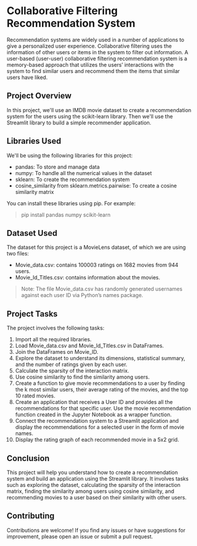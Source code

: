 # Collaborative Filtering Recommendation System
Recommendation systems are widely used in a number of applications to give a personalized user experience. Collaborative filtering uses the information of other users or items in the system to filter out information. A user-based (user-user) collaborative filtering recommendation system is a memory-based approach that utilizes the users’ interactions with the system to find similar users and recommend them the items that similar users have liked.

## Project Overview
In this project, we'll use an IMDB movie dataset to create a recommendation system for the users using the scikit-learn library. Then we'll use the Streamlit library to build a simple recommender application.

## Libraries Used
We'll be using the following libraries for this project:

* pandas: To store and manage data
* numpy: To handle all the numerical values in the dataset
* sklearn: To create the recommendation system
* cosine_similarity from sklearn.metrics.pairwise: To create a cosine similarity matrix

You can install these libraries using pip. For example:
> pip install pandas numpy scikit-learn

## Dataset Used
The dataset for this project is a MovieLens dataset, of which we are using two files:

* Movie_data.csv: contains 100003 ratings on 1682 movies from 944 users.
* Movie_Id_Titles.csv: contains information about the movies.

> Note: The file Movie_data.csv has randomly generated usernames against each user ID via Python’s names package.

## Project Tasks
The project involves the following tasks:

1. Import all the required libraries.
2. Load Movie_data.csv and Movie_Id_Titles.csv in DataFrames.
3. Join the DataFrames on Movie_ID.
4. Explore the dataset to understand its dimensions, statistical summary, and the number of ratings given by each user.
5. Calculate the sparsity of the interaction matrix.
6. Use cosine similarity to find the similarity among users.
7. Create a function to give movie recommendations to a user by finding the k most similar users, their average rating of the movies, and the top 10 rated movies.
8. Create an application that receives a User ID and provides all the recommendations for that specific user. Use the movie recommendation function created in the Jupyter Notebook as a wrapper function.
9. Connect the recommendation system to a Streamlit application and display the recommendations for a selected user in the form of movie names.
10. Display the rating graph of each recommended movie in a 5x2 grid.

## Conclusion
This project will help you understand how to create a recommendation system and build an application using the Streamlit library. It involves tasks such as exploring the dataset, calculating the sparsity of the interaction matrix, finding the similarity among users using cosine similarity, and recommending movies to a user based on their similarity with other users.

## Contributing
Contributions are welcome! If you find any issues or have suggestions for improvement, please open an issue or submit a pull request.